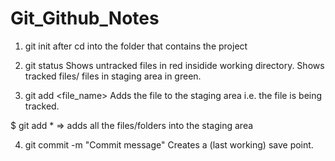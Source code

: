 # Git_Github_Notes



1) git init
after cd into the folder that contains the project


2) git status
Shows untracked files in red insidide working directory.
Shows tracked files/ files in staging area in green.

3) git add <file_name>
Adds the file to the staging area i.e. the file is being tracked.

$ git add * 
=> adds all the files/folders into the staging area

4) git commit -m "Commit message"
Creates a (last working) save point.
